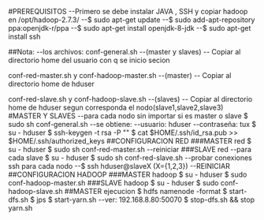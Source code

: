 #PREREQUISITOS
--Primero se debe instalar JAVA , SSH	y copiar hadoop en  /opt/hadoop-2.7.3/
--$ sudo apt-get update
--$ sudo add-apt-repository ppa:openjdk-r/ppa
--$ sudo apt-get install openjdk-8-jdk
--$ sudo apt-get install ssh

##Nota:
--los archivos:
conf-general.sh --(master y slaves)
-- Copiar al directorio home del usuario con q se inicio secion

conf-red-master.sh y conf-hadoop-master.sh --(master)
-- Copiar al directorio home de hduser

conf-red-slave.sh  y conf-hadoop-slave.sh --(slaves)
-- Copiar al directorio home de hduser segun corresponda el nodo(slave1,slave2,slave3)
#MASTER Y SLAVES
--para cada nodo sin importar si es master o slave
$ sudo sh conf-general.sh
--se obtiene:
--usuario: 		hduser
--contraseña:	tux
$ su - hduser
$ ssh-keygen -t rsa -P ""
$ cat $HOME/.ssh/id_rsa.pub >> $HOME/.ssh/authorized_keys
##CONFIGURACION RED
###MASTER red
$ su - hduser
$ sudo sh conf-red-master.sh
--reiniciar
###SLAVE red
--para cada slave
$ su - hduser
$ sudo sh conf-red-slave.sh
--probar conexiones ssh para cada nodo
--$ ssh hduser@slaveX  (X={1,2,3})
--REINICIAR
##CONFIGURACION HADOOP
###MASTER hadoop
$ su - hduser
$ sudo conf-hadoop-master.sh
###SLAVE hadoop
$ su - hduser
$ sudo conf-hadoop-slave.sh
##MASTER ejecucion
$ hdfs namenode -format
$ start-dfs.sh
$ jps
$ start-yarn.sh
--ver: 	192.168.8.80:50070
$ stop-dfs.sh && stop yarn.sh
